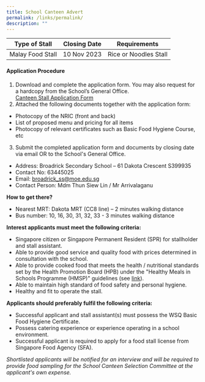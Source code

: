 ```yaml
---
title: School Canteen Advert
permalink: /links/permalink/
description: ""
---
```

| Type of Stall | Closing Date | Requirements |
| -------- | -------- | -------- |
| Malay Food Stall    | 10 Nov 2023    | Rice or Noodles Stall    |

#### Application Procedure
1. Download and complete the application form. You may also request for a hardcopy from the School’s General Office.<br>[Canteen Stall Application Form](/files/Links/formbf7_application_for_canteen_stall.pdf)<br>
3. Attached the following documents together with the application form:
* Photocopy of the NRIC (front and back)
* List of proposed menu and pricing for all items
* Photocopy of relevant certificates such as Basic Food Hygiene Course, etc

3. Submit the completed application form and documents by closing date via email OR to the School's General Office.

* Address: Broadrick Secondary School – 61 Dakota Crescent S399935
* Contact No: 63445025
* Email: broadrick_ss@moe.edu.sg 
* Contact Person: Mdm Thun Siew Lin / Mr Arrivalaganu 

**How to get there?**
* Nearest MRT: Dakota MRT (CC8 line) – 2 minutes walking distance
* Bus number: 10, 16, 30, 31, 32, 33 - 3 minutes walking distance

**Interest applicants must meet the following criteria:**
* Singapore citizen or Singapore Permanent Resident (SPR) for stallholder and stall assistant.
* Able to provide good service and quality food with prices determined in consultation with the school.
* Able to provide cooked food that meets the health / nutritional standards set by the Health Promotion Board (HPB) under the "Healthy Meals in Schools Programme (HMSP)" guidelines (see [link](https://www.hpb.gov.sg/schools/school-programmes/healthy-meals-in-schools-programme)).
* Able to maintain high standard of food safety and personal hygiene.
* Healthy and fit to operate the stall.


**Applicants should preferably fulfil the following criteria:**
* Successful applicant and stall assistant(s) must possess the WSQ Basic Food Hygiene Certificate.
* Possess catering experience or experience operating in a school environment.
* Successful applicant is required to apply for a food stall license from Singapore Food Agency (SFA).


*Shortlisted applicants will be notified for an interview and will be required to provide food sampling for the School Canteen Selection Committee at the applicant's own expense.*